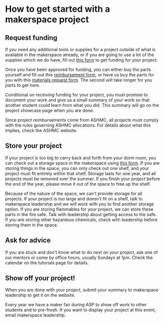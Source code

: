# How to get started with a makerspace project

## Request funding

If you need any additional tools or supplies for a project outside of what is available in the makerspace already, or if you are going to use a lot of the supplies which we do have, fill out [this form](https://goo.gl/forms/mM0Ho2kkGnmzj9Jv1) to get funding for your project.

Once you have been approved for funding, you can either buy the parts yourself and fill out this [reimbursement form](https://goo.gl/forms/8Rb888cmWaUV7qaj2), or have us buy the parts for you with this [materials request form](https://goo.gl/forms/a2Hki4hfWitAUHXq2). The second will take longer for you parts to get here.

Conditional on receiving funding for your project, you must promise to document your work and give us a small summary of your work so that another student could learn from what you did. This summary will go on the project showcase page when you are done. 

Since project reimbursements come from ASHMC, all projects must comply with the rules governing ASHMC allocations. For details about what this implies, check the ASHMC website.

## Store your project

If your project is too big to carry back and forth from your dorm room, you can check out a storage space in the makerspace using [this form](https://goo.gl/forms/BhR0atpDZaVXY37I2). If you are storing things in the space, you can only check out one shelf, and your project must fit entirely within that shelf. Storage lasts for one year, and all projects must be removed over the summer. If you finish your project before the end of the year, please move it out of the space to free up the shelf.

Because of the nature of the space, we can't provide storage for all projects. If your project is too large and doesn't fit on a shelf, talk to makerspace leadership and we will work with you to find another storage option. If you are storing flammables for your project, we can store these parts in the fire safe. Talk with leadership about getting access to the safe. If you are storing other hazardous chemicals, check with leadership before storing them in the space.

## Ask for advice

If you are stuck and don't know what to do next on your project, ask one of our mentors or come by office hours, usually Sundays at 1pm. Check the calendar on the tutorials page for details.

## Show off your project!

When you are done with your project, submit your summary to makerspace leadership to get it on the website. 

Every year we have a maker fair during ASP to show off work to other students and to pre-frosh. If you want to display your project at this event, email makerspace leadership.
